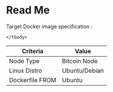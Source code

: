 Read Me
==

Target Docker image specification :
<table>
    <thead>
        <tr>
            <th>Criteria</th>
            <th>Value</th>
        </tr>
    </thead>
    <tbody>
        <tr>
            <td>Node Type</td>
            <td>Bitcoin Node</td>
        </tr>
        <tr>
            <td>Linux Distro</td>
            <td>Ubuntu/Debian</td>
        </tr>
        <tr>
            <td>Dockerfile FROM</td>
            <td>Ubuntu</td>
        </tr>

    </tbody>
</table>
